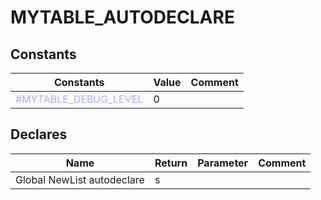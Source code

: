 
# MYTABLE\_AUTODECLARE

## Constants

|Constants|Value|Comment|
| --- | --- | --- |
|<span style="color:#AAAAFF">\#MYTABLE\_DEBUG\_LEVEL</span>|0||


## Declares

|Name|Return|Parameter|Comment|
| --- | --- | --- | --- |
|Global NewList autodeclare|s|||


